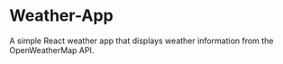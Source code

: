 # Weather-App
A simple React weather app that displays weather information from the OpenWeatherMap API.
